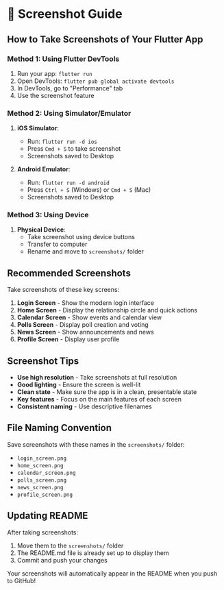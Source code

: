 # 📸 Screenshot Guide

## How to Take Screenshots of Your Flutter App

### Method 1: Using Flutter DevTools
1. Run your app: `flutter run`
2. Open DevTools: `flutter pub global activate devtools`
3. In DevTools, go to "Performance" tab
4. Use the screenshot feature

### Method 2: Using Simulator/Emulator
1. **iOS Simulator**:
   - Run: `flutter run -d ios`
   - Press `Cmd + S` to take screenshot
   - Screenshots saved to Desktop

2. **Android Emulator**:
   - Run: `flutter run -d android`
   - Press `Ctrl + S` (Windows) or `Cmd + S` (Mac)
   - Screenshots saved to Desktop

### Method 3: Using Device
1. **Physical Device**:
   - Take screenshot using device buttons
   - Transfer to computer
   - Rename and move to `screenshots/` folder

## Recommended Screenshots

Take screenshots of these key screens:

1. **Login Screen** - Show the modern login interface
2. **Home Screen** - Display the relationship circle and quick actions
3. **Calendar Screen** - Show events and calendar view
4. **Polls Screen** - Display poll creation and voting
5. **News Screen** - Show announcements and news
6. **Profile Screen** - Display user profile

## Screenshot Tips

- **Use high resolution** - Take screenshots at full resolution
- **Good lighting** - Ensure the screen is well-lit
- **Clean state** - Make sure the app is in a clean, presentable state
- **Key features** - Focus on the main features of each screen
- **Consistent naming** - Use descriptive filenames

## File Naming Convention

Save screenshots with these names in the `screenshots/` folder:
- `login_screen.png`
- `home_screen.png`
- `calendar_screen.png`
- `polls_screen.png`
- `news_screen.png`
- `profile_screen.png`

## Updating README

After taking screenshots:
1. Move them to the `screenshots/` folder
2. The README.md file is already set up to display them
3. Commit and push your changes

Your screenshots will automatically appear in the README when you push to GitHub! 